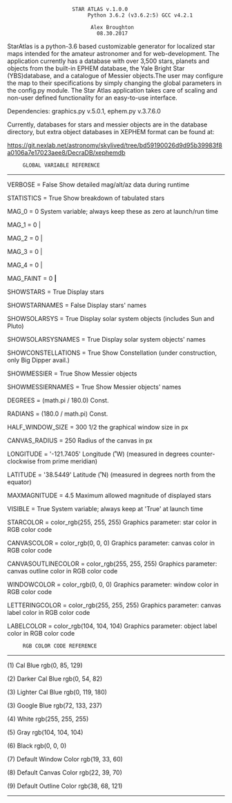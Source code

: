 
						 STAR ATLAS v.1.0.0   			  
	  		     	          Python 3.6.2 (v3.6.2:5) GCC v4.2.1	          
		 					          
	      				  	   Alex Broughton	                  
			    			     08.30.2017 		          




StarAtlas is a python-3.6 based customizable generator for localized 
star maps intended for the amateur astronomer and for web-development. 
The application currently has a database with over 3,500 stars, planets
and objects from the built-in EPHEM database, the Yale Bright Star 
(YBS)database, and a catalogue of Messier objects.The user may configure
the map to their specifications by simply changing the global parameters 
in the config.py module. The Star Atlas application takes care of scaling 
and non-user defined functionality for an easy-to-use interface.


Dependencies: graphics.py v.5.0.1, ephem.py v.3.7.6.0


Currently, databases for stars and messier objects are in the database
directory, but extra object databases in XEPHEM format can be found at:

https://git.nexlab.net/astronomy/skylived/tree/bd59190026d9d95b39983f8a0106a7e17023aee8/DecraDB/xephemdb




		 GLOBAL VARIABLE REFERENCE
***********************************************************

VERBOSE = False						Show detailed mag/alt/az data during runtime

STATISTICS = True					Show breakdown of tabulated stars

MAG_0 = 0						System variable; always keep these as zero at launch/run time

MAG_1 = 0								|

MAG_2 = 0                                               		|

MAG_3 = 0                                               	        |

MAG_4 = 0                                               		|

MAG_FAINT = 0                                                         __|__

SHOWSTARS = True					Display stars

SHOWSTARNAMES = False					Display stars' names

SHOWSOLARSYS = True					Display solar system objects (includes Sun and Pluto)

SHOWSOLARSYSNAMES = True				Display solar system objects' names

SHOWCONSTELLATIONS = True				Show Constellation (under construction, only Big Dipper avail.)

SHOWMESSIER = True 					Show Messier objects

SHOWMESSIERNAMES = True					Show Messier objects' names							

DEGREES = (math.pi / 180.0)				Const.

RADIANS = (180.0 / math.pi)				Const.

HALF_WINDOW_SIZE = 300					1/2 the graphical window size in px

CANVAS_RADIUS = 250					Radius of the canvas in px

LONGITUDE = '-121.7405'					Longitude (˚W) (measured in degrees counter-clockwise from prime meridian)

LATITUDE = '38.5449'					Latitude  (˚N) (measured in degrees north from the equator)

MAXMAGNITUDE = 4.5					Maximum allowed magnitude of displayed stars

VISIBLE = True						System variable; always keep at 'True' at launch time

STARCOLOR = color_rgb(255, 255, 255)			Graphics parameter: star color in RGB color code

CANVASCOLOR = color_rgb(0, 0, 0)			Graphics parameter: canvas color in RGB color code

CANVASOUTLINECOLOR = color_rgb(255, 255, 255)		Graphics parameter: canvas outline color in RGB color code

WINDOWCOLOR = color_rgb(0, 0, 0)			Graphics parameter: window color in RGB color code

LETTERINGCOLOR = color_rgb(255, 255, 255)		Graphics parameter: canvas label color in RGB color code

LABELCOLOR = color_rgb(104, 104, 104)			Graphics parameter: object label color in RGB color code




		 RGB COLOR CODE REFERENCE
***********************************************************

(1) Cal Blue 				rgb(0, 85, 129)

(2) Darker Cal Blue			rgb(0, 54, 82)

(3) Lighter Cal Blue			rgb(0, 119, 180)

(3) Google Blue 			rgb(72, 133, 237)

(4) White				rgb(255, 255, 255)

(5) Gray				rgb(104, 104, 104)

(6) Black				rgb(0, 0, 0)

(7) Default Window Color 		rgb(19, 33, 60)	

(8) Default Canvas Color 		rgb(22, 39, 70)

(9) Default Outline Color 		rgb(38, 68, 121)

***********************************************************

